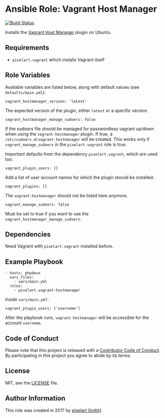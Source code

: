# Ansible Role: Vagrant Host Manager

[![Build Status](https://travis-ci.org/pixelart/ansible-role-vagrant-hostmanager.svg?branch=master)](https://travis-ci.org/pixelart/ansible-role-vagrant-hostmanager)

Installs the [Vagrant Host Manager](https://github.com/devopsgroup-io/vagrant-hostmanager) plugin on Ubuntu.

## Requirements

  - `pixelart.vagrant` which installs Vagrant itself

## Role Variables

Available variables are listed below, along with default values (see `defaults/main.yml`):

    vagrant_hostmanager_version: 'latest'
    
The expected version of the plugin, either `latest` or a specific version.

    vagrant_hostmanager_manage_sudoers: false

If the sudoers file should be managed for passwordless vagrant up/down when using the `vagrant-hostmanager` plugin. If true, a `/etc/sudoers.d/vagrant-hostmanager` will be created. This works only if `vagrant_manage_sudoers` in the `pixelart.vagrant` role is true.

Important defaults from the dependency `pixelart.vagrant`, which are used too:

    vagrant_plugin_users: []
    
Add a list of user account names for which the plugin should be installed.

    vagrant_plugins: []

The `vagrant-hostmanager` should not be listed here anymore.

    vagrant_manage_sudoers: false
    
Must be set to true if you want to use the `vagrant_hostmanager_manage_sudoers`.

## Dependencies

Need Vagrant with `pixelart.vagrant` installed before.

## Example Playbook

    - hosts: phpdevs
      vars_files:
        - vars/main.yml
      roles:
        - pixelart.vagrant-hostmanager
        
*Inside `vars/main.yml`*:

    vagrant_plugin_users: ['username']

After the playbook runs, `vagrant-hostmanager` will be accessible for the account `username`.

## Code of Conduct

Please note that this project is released with a [Contributor Code of Conduct](CODE_OF_CONDUCT.md). By participating in this project you agree to abide by its terms.

## License

MIT, see the [LICENSE](LICENSE) file.

## Author Information

This role was created in 2017 by [pixelart GmbH](https://www.pixelart.at/).
